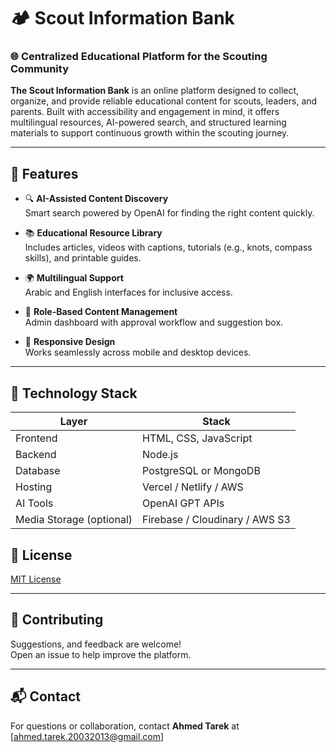 # 🏕️ Scout Information Bank

### 🌐 Centralized Educational Platform for the Scouting Community

**The Scout Information Bank** is an  online platform designed to collect, organize, and provide reliable educational content for scouts, leaders, and parents. Built with accessibility and engagement in mind, it offers multilingual resources, AI-powered search, and structured learning materials to support continuous growth within the scouting journey.

---

## 🚀 Features

- 🔍 **AI-Assisted Content Discovery**  
  Smart search powered by OpenAI for finding the right content quickly.

- 📚 **Educational Resource Library**  
  Includes articles, videos with captions, tutorials (e.g., knots, compass skills), and printable guides.

- 🌍 **Multilingual Support**  
  Arabic and English interfaces for inclusive access.

- 🧠 **Role-Based Content Management**  
  Admin dashboard with approval workflow and suggestion box.

- 📱 **Responsive Design**  
  Works seamlessly across mobile and desktop devices.

---

## 🧰 Technology Stack

| Layer        | Stack                              |
|--------------|-------------------------------------|
| Frontend     | HTML, CSS, JavaScript               |
| Backend      | Node.js                             |
| Database     | PostgreSQL or MongoDB               |
| Hosting      | Vercel / Netlify / AWS              |
| AI Tools     | OpenAI GPT APIs                     |
| Media Storage (optional) | Firebase / Cloudinary / AWS S3  |


## 📄 License

[MIT License](LICENSE)

---

## 🤝 Contributing

Suggestions, and feedback are welcome!  
Open an issue  to help improve the platform.

---

## 📬 Contact

For questions or collaboration, contact **Ahmed Tarek** at [ahmed.tarek.20032013@gmail.com]


